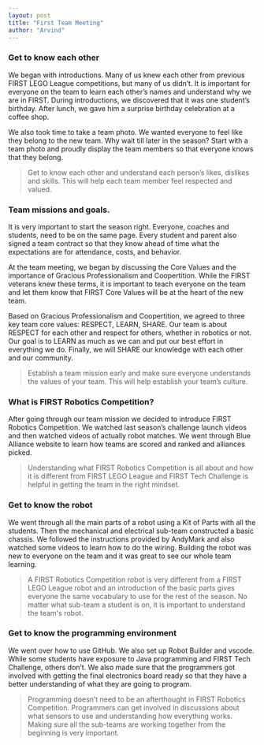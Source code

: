 ```yaml
---
layout: post
title: "First Team Meeting"
author: "Arvind"
---
```


### Get to know each other

We began with introductions. Many of us knew each other from previous FIRST LEGO League competitions, but many of us didn’t. It is important for everyone on the team to learn each other’s names and understand why we are in FIRST. During introductions, we discovered that it was one student’s birthday. After lunch, we gave him a surprise birthday celebration at a coffee shop.

We also took time to take a team photo. We wanted everyone to feel like they belong to the new team. Why wait till later in the season? Start with a team photo and proudly display the team members so that everyone knows that they belong.

> Get to know each other and understand each person’s likes, dislikes and skills. This will help each team member feel respected and valued.

### Team missions and goals.

It is very important to start the season right. Everyone, coaches and students, need to be on the same page. Every student and parent also signed a team contract so that they know ahead of time what the expectations are for attendance, costs, and behavior. 

At the team meeting, we began by discussing the Core Values and the importance of Gracious Professionalism and Coopertition. While the FIRST veterans knew these terms, it is important to teach everyone on the team and let them know that FIRST Core Values will be at the heart of the new team.

Based on Gracious Professionalism and Coopertition, we agreed to three key team core values: RESPECT, LEARN, SHARE. Our team is about RESPECT for each other and respect for others, whether in robotics or not.  Our goal is to LEARN as much as we can and put our best effort in everything we do. Finally, we will SHARE our knowledge with each other and our community.

> Establish a team mission early and make sure everyone understands the values of your team. This will help establish your team’s culture.

### What is FIRST Robotics Competition?

After going through our team mission we decided to introduce FIRST Robotics Competition. We watched last season’s challenge launch videos and then watched videos of actually robot matches. We went through Blue Alliance website to learn how teams are scored and ranked and alliances picked.

> Understanding what FIRST Robotics Competition is all about and how it is different from FIRST LEGO League and FIRST Tech Challenge is helpful in getting the team in the right mindset.

### Get to know the robot

We went through all the main parts of a robot using a Kit of Parts with all the students. Then the mechanical and electrical sub-team constructed a basic chassis. We followed the instructions provided by AndyMark and also watched some videos to learn how to do the wiring. Building the robot was new to everyone on the team and it was great to see our whole team learning.

> A FIRST Robotics Competition robot is very different from a FIRST LEGO League robot and an introduction of the basic parts gives everyone the same vocabulary to use for the rest of the season.  No matter what sub-team a student is on, it is important to understand the team's robot.


### Get to know the programming environment

We went over how to use GitHub. We also set up Robot Builder and vscode. While some students have exposure to Java programming and FIRST Tech Challenge, others don’t.  We also made sure that the programmers got involved with getting the final electronics board ready so that they have a better understanding of what they are going to program.

> Programming doesn’t need to be an afterthought in FIRST Robotics Competition. Programmers can get involved in discussions about what sensors to use and understanding how everything works. Making sure all the sub-teams are working together from the beginning is very important.

